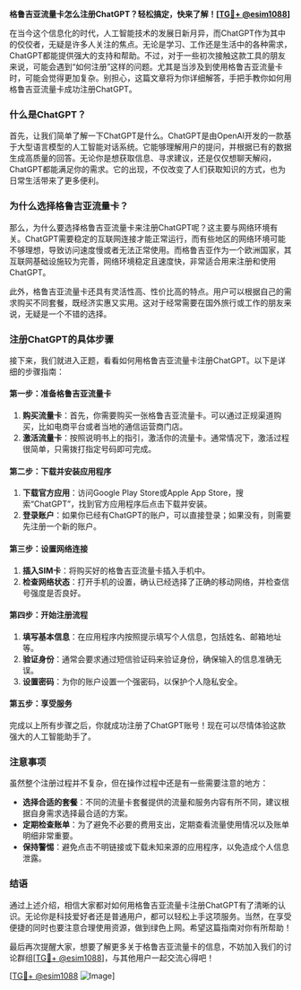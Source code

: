 **格鲁吉亚流量卡怎么注册ChatGPT？轻松搞定，快来了解！[[TG💪+ @esim1088](https://t.me/s/esim1088)]**

在当今这个信息化的时代，人工智能技术的发展日新月异，而ChatGPT作为其中的佼佼者，无疑是许多人关注的焦点。无论是学习、工作还是生活中的各种需求，ChatGPT都能提供强大的支持和帮助。不过，对于一些初次接触这款工具的朋友来说，可能会遇到“如何注册”这样的问题。尤其是当涉及到使用格鲁吉亚流量卡时，可能会觉得更加复杂。别担心，这篇文章将为你详细解答，手把手教你如何用格鲁吉亚流量卡成功注册ChatGPT。

### 什么是ChatGPT？

首先，让我们简单了解一下ChatGPT是什么。ChatGPT是由OpenAI开发的一款基于大型语言模型的人工智能对话系统。它能够理解用户的提问，并根据已有的数据生成高质量的回答。无论你是想获取信息、寻求建议，还是仅仅想聊天解闷，ChatGPT都能满足你的需求。它的出现，不仅改变了人们获取知识的方式，也为日常生活带来了更多便利。

### 为什么选择格鲁吉亚流量卡？

那么，为什么要选择格鲁吉亚流量卡来注册ChatGPT呢？这主要与网络环境有关。ChatGPT需要稳定的互联网连接才能正常运行，而有些地区的网络环境可能不够理想，导致访问速度慢或者无法正常使用。而格鲁吉亚作为一个欧洲国家，其互联网基础设施较为完善，网络环境稳定且速度快，非常适合用来注册和使用ChatGPT。

此外，格鲁吉亚流量卡还具有灵活性高、性价比高的特点。用户可以根据自己的需求购买不同套餐，既经济实惠又实用。这对于经常需要在国外旅行或工作的朋友来说，无疑是一个不错的选择。

### 注册ChatGPT的具体步骤

接下来，我们就进入正题，看看如何用格鲁吉亚流量卡注册ChatGPT。以下是详细的步骤指南：

#### 第一步：准备格鲁吉亚流量卡

1. **购买流量卡**：首先，你需要购买一张格鲁吉亚流量卡。可以通过正规渠道购买，比如电商平台或者当地的通信运营商门店。
2. **激活流量卡**：按照说明书上的指引，激活你的流量卡。通常情况下，激活过程很简单，只需拨打指定号码即可完成。

#### 第二步：下载并安装应用程序

1. **下载官方应用**：访问Google Play Store或Apple App Store，搜索“ChatGPT”，找到官方应用程序后点击下载并安装。
2. **登录账户**：如果你已经有ChatGPT的账户，可以直接登录；如果没有，则需要先注册一个新的账户。

#### 第三步：设置网络连接

1. **插入SIM卡**：将购买好的格鲁吉亚流量卡插入手机中。
2. **检查网络状态**：打开手机的设置，确认已经选择了正确的移动网络，并检查信号强度是否良好。

#### 第四步：开始注册流程

1. **填写基本信息**：在应用程序内按照提示填写个人信息，包括姓名、邮箱地址等。
2. **验证身份**：通常会要求通过短信验证码来验证身份，确保输入的信息准确无误。
3. **设置密码**：为你的账户设置一个强密码，以保护个人隐私安全。

#### 第五步：享受服务

完成以上所有步骤之后，你就成功注册了ChatGPT账号！现在可以尽情体验这款强大的人工智能助手了。

### 注意事项

虽然整个注册过程并不复杂，但在操作过程中还是有一些需要注意的地方：

- **选择合适的套餐**：不同的流量卡套餐提供的流量和服务内容有所不同，建议根据自身需求选择最合适的方案。
- **定期检查账单**：为了避免不必要的费用支出，定期查看流量使用情况以及账单明细非常重要。
- **保持警惕**：避免点击不明链接或下载未知来源的应用程序，以免造成个人信息泄露。

### 结语

通过上述介绍，相信大家都对如何用格鲁吉亚流量卡注册ChatGPT有了清晰的认识。无论你是科技爱好者还是普通用户，都可以轻松上手这项服务。当然，在享受便捷的同时也要注意合理使用资源，做到绿色上网。希望这篇指南对你有所帮助！

最后再次提醒大家，想要了解更多关于格鲁吉亚流量卡的信息，不妨加入我们的讨论群组[[TG💪+ @esim1088](https://t.me/s/esim1088)]，与其他用户一起交流心得吧！

[[TG💪+ @esim1088](https://t.me/s/esim1088) ![Image](https://i.postimg.cc/4NQfJmqS/Snipaste-2025-05-13-00-14-12.png)]